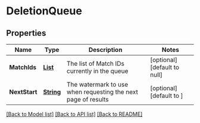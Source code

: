 # DeletionQueue
## Properties

Name | Type | Description | Notes
------------ | ------------- | ------------- | -------------
**MatchIds** | [**List**](DeletionQueueItem.md) | The list of Match IDs currently in the queue | [optional] [default to null]
**NextStart** | [**String**](string.md) | The watermark to use when requesting the next page of results | [optional] [default to ]

[[Back to Model list]](../README.md#documentation-for-models) [[Back to API list]](../README.md#documentation-for-api-endpoints) [[Back to README]](../README.md)

